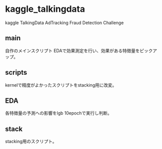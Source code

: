 # kaggle_talkingdata
kaggle TalkingData AdTracking Fraud Detection Challenge

## main
自作のメインスクリプト
EDAで効果測定を行い、効果がある特徴量をピックアップ。

## scripts
kernelで精度がよかったスクリプトをstacking用に改変。

## EDA
各特徴量の予測への影響をlgb 10epochで実行し判断。

## stack
stacking用のスクリプト。
